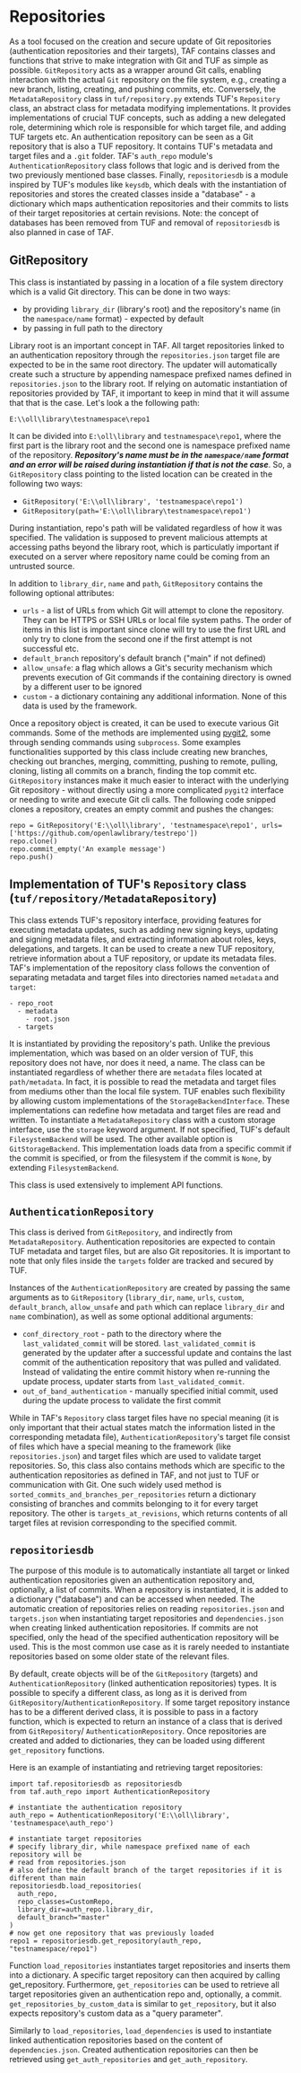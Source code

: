 # Repositories

As a tool focused on the creation and secure update of Git repositories (authentication repositories and their
targets), TAF contains classes and functions that strive to make integration with Git and TUF as simple as possible.
`GitRepository` acts as a wrapper around Git calls, enabling interaction with the actual `Git` repository on the file
system, e.g., creating a new branch, listing, creating, and pushing commits, etc. Conversely, the `MetadataRepository`
class in `tuf/repository.py` extends TUF's `Repository` class, an abstract class for metadata modifying implementations.
It provides implementations of crucial TUF concepts, such as adding a new delegated role, determining which role is
responsible for which target file, and adding TUF targets etc. An authentication repository can be seen as a Git
repository that is also a TUF repository. It contains TUF's metadata and target files and a `.git` folder. TAF's
`auth_repo` module's `AuthenticationRepository` class follows that logic and is derived from the two previously
mentioned base classes. Finally, `repositoriesdb` is a module inspired by TUF's modules like `keysdb`, which deals with
the instantiation of repositories and stores the created classes inside a "database" - a dictionary which maps
authentication repositories and their commits to lists of their target repositories at certain revisions. Note: the
concept of databases has been removed from TUF and removal of `repositoriesdb` is also planned in case of TAF.

## GitRepository

This class is instantiated by passing in a location of a file system directory which is a valid Git directory. This
can be done in two ways:
- by providing `library_dir` (library's root) and the repository's name (in the `namespace/name` format) - expected by default
- by passing in full path to the directory

Library root is an important concept in TAF. All target repositories linked to an authentication repository through
the `repositories.json` target file are expected to be in the same root directory. The updater will automatically create
such a structure by appending namespace prefixed names defined in `repositories.json` to the library root. If
relying on automatic instantiation of repositories provided by TAF, it important to keep in mind that it will assume
that that is the case. Let's look a the following path:

`E:\\oll\library\testnamespace\repo1`

It can be divided into `E:\oll\library` and `testnamespace\repo1`, where the first part is the library root and the
second one is namespace prefixed name of the repository. ***Repository's name must be in the `namespace/name` format
and an error will be raised during instantiation if that is not the case***. So, a `GitRepository` class pointing
to the listed location can be created in the following two ways:

- `GitRepository('E:\\oll\library', 'testnamespace\repo1')`
- `GitRepository(path='E:\\oll\library\testnamespace\repo1')`

During instantiation, repo's path will be validated regardless of how it was specified. The validation is supposed to
prevent malicious attempts at accessing paths beyond the library root, which is particulatly important if executed
on a server where repository name could be coming from an untrusted source.


In addition to `library_dir`, `name` and `path`, `GitRepository` contains the following optional attributes:
- `urls` - a list of URLs from which  Git will attempt to clone the repository. They can be HTTPS or SSH URLs or
local file system paths. The order of items in this list is important since clone will try to use the first URL and
only try to clone from the second one if the first attempt is not successful etc.
- `default_branch` repository's default branch ("main" if not defined)
- `allow_unsafe`: a flag which allows a Git's security mechanism which prevents execution of Git commands if
the containing directory is owned by a different user to be ignored
- `custom` - a dictionary containing any additional information. None of this data is used by the framework.

Once a repository object is created, it can be used to execute various Git commands. Some of the methods are
implemented using [pygit2](https://www.pygit2.org/), some through sending commands using `subprocess`. Some examples functionalities
supported by this class include creating new branches, checking out branches, merging, committing, pushing to remote, pulling,
cloning, listing all commits on a branch, finding the top commit etc. `GitRepository` instances make it much easier
to interact with the underlying Git repository - without directly using a more complicated `pygit2` interface or
needing to write and execute Git cli calls. The following code snipped clones a repository, creates an empty commit
and pushes the changes:

```
repo = GitRepository('E:\\oll\library', 'testnamespace\repo1', urls=['https://github.com/openlawlibrary/testrepo'])
repo.clone()
repo.commit_empty('An example message')
repo.push()
```

## Implementation of TUF's `Repository` class (`tuf/repository/MetadataRepository`)

This class extends TUF's repository interface, providing features for executing metadata updates, such as
adding new signing keys, updating and signing metadata files, and extracting information about roles,
keys, delegations, and targets. It can be used to create a new TUF repository, retrieve information about
a TUF repository, or update its metadata files. TAF's implementation of the repository class follows the
convention of separating metadata and target files into directories named `metadata` and `target`:

```
- repo_root
  - metadata
    - root.json
  - targets
```

It is instantiated by providing the repository's path. Unlike the previous implementation, which was based on an
older version of TUF, this repository does not have, nor does it need, a name. The class can be instantiated
regardless of whether there are `metadata` files located at `path/metadata`. In fact, it is possible to read the
metadata and target files from mediums other than the local file system. TUF enables such flexibility by allowing
custom implementations of the `StorageBackendInterface`. These implementations can redefine how metadata and target
files are read and written. To instantiate a `MetadataRepository` class with a custom storage interface, use the
`storage` keyword argument. If not specified, TUF's default `FilesystemBackend` will be used. The other available
option is `GitStorageBackend`. This implementation loads data from a specific commit if the commit is specified,
or from the filesystem if the commit is `None`, by extending `FilesystemBackend`.

This class is used extensively to implement API functions.


## `AuthenticationRepository`

This class is derived from `GitRepository`, and indirectly from `MetadataRepository`. Authentication repositories are
expected to contain TUF metadata and target files, but are also Git repositories. It is important to note that only
files inside the `targets` folder are tracked and secured by TUF.


Instances of the `AuthenticationRepository` are created by passing the same arguments as to `GitRepository` (`library_dir`, `name`, `urls`, `custom`, `default_branch`, `allow_unsafe` and `path` which can replace `library_dir` and `name` combination), as well as some optional additional arguments:
- `conf_directory_root` - path to the directory where the `last_validated_commit` will be stored.
`last_validated_commit` is generated by the updater after a successful update and contains the last commit of
the authentication repository that was pulled and validated. Instead of validating the entire commit history when
re-running the update process, updater starts from `last_validated_commit`.
- `out_of_band_authentication` - manually specified initial commit, used during the update process to validate the first commit

While in TAF's `Repository` class target files have no special meaning (it is only important that their actual states
match the information listed in the corresponding metadata file), `AuthenticationRepository`'s target file consist
of files which have a special meaning to the framework (like `repositories.json`) and target files which are used
to validate target repositories. So, this class also contains methods which are specific to the authentication
repositories as defined in TAF, and not just to TUF or communication with Git. One such widely used method is
`sorted_commits_and_branches_per_repositories` return a dictionary consisting of branches and commits belonging to it
for every target repository. The other is `targets_at_revisions`, which returns contents of all target files at
revision corresponding to the specified commit.

## `repositoriesdb`

The purpose of this module is to automatically instantiate all target or linked authentication repositories given an authentication
repository and, optionally, a list of commits. When a repository is instantiated, it is added to a dictionary ("database") and can be accessed when needed.
The automatic creation of repositories relies on reading `repositories.json` and `targets.json` when instantiating
target repositories and `dependencies.json` when creating linked authentication repositories. If commits are not
specified, only the head of the specified authentication repository will be used. This is the most common use case as
it is rarely needed to instantiate repositories based on some older state of the relevant files.

By default, create objects will be of the `GitRepository` (targets) and `AuthenticationRepository` (linked
authentication repositories) types. It is possible to specify a different class, as long as it is derived from
`GitRepository`/`AuthenticationRepository`. If some target repository instance has to be a different derived class, it is possible to
pass in a factory function, which is expected to return an instance of a class that is derived from `GitRepository`/
`AuthenticationRepository`. Once repositories are created and added to dictionaries, they can be loaded using
different `get_repository` functions.

Here is an example of instantiating and retrieving target repositories:
```
import taf.repositoriesdb as repositoriesdb
from taf.auth_repo import AuthenticationRepository

# instantiate the authentication repository
auth_repo = AuthenticationRepository('E:\\oll\library', 'testnamespace\auth_repo')

# instantiate target repositories
# specify library_dir, while namespace prefixed name of each repository will be
# read from repositories.json
# also define the default branch of the target repositories if it is different than main
repositoriesdb.load_repositories(
  auth_repo,
  repo_classes=CustomRepo,
  library_dir=auth_repo.library_dir,
  default_branch="master"
)
# now get one repository that was previously loaded
repo1 = repositoriesdb.get_repository(auth_repo, "testnamespace/repo1")

```

Function `load_repositories` instantiates target repositories and inserts them into a dictionary. A specific
target repository can then acquired by calling get_repository. Furthermore, `get_repositories` can be used
to retrieve all target repositories given an authentication repo and, optionally, a commit.
`get_repositories_by_custom_data` is similar to `get_repository`, but it also expects repository's custom
data as a "query parameter".

Similarly to `load_repositories`, `load_dependencies` is used to instantiate linked authentication repositories
based on the content of `dependencies.json`. Created authentication repositories can then be retrieved
using `get_auth_repositories` and `get_auth_repository`.
